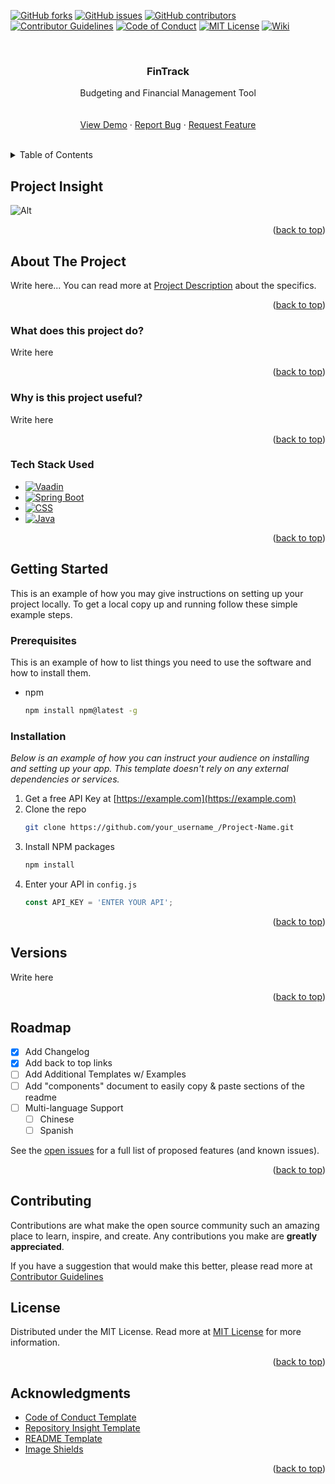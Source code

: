 <!-- PROJECT SHIELDS -->
[![GitHub forks](https://img.shields.io/github/forks/310Team8/FinTrack.svg?style=for-the-badge)](https://github.com/310Team8/FinTrack/network/members)
[![GitHub issues](https://img.shields.io/github/issues/310Team8/FinTrack.svg?style=for-the-badge)](https://github.com/310Team8/FinTrack/issues)
[![GitHub contributors](https://img.shields.io/github/contributors/310Team8/FinTrack.svg?style=for-the-badge)](https://github.com/310Team8/FinTrack/graphs/contributors)
[![Contributor Guidelines](https://img.shields.io/badge/Contributor-Guidelines-blue.svg?style=for-the-badge)](./CONTRIBUTING.md)
[![Code of Conduct](https://img.shields.io/badge/Code%20of%20Conduct-2.1-4baaaa.svg?style=for-the-badge)](./CODE_OF_CONDUCT.md)
[![MIT License](https://img.shields.io/github/license/310Team8/FinTrack.svg?style=for-the-badge)](https://github.com/310Team8/FinTrack/blob/main/LICENSE)
[![Wiki](https://img.shields.io/badge/Wiki-Documentation-brightgreen.svg?style=for-the-badge)](https://github.com/310Team8/FinTrack/wiki)



<br />
<div align="center">
  <h3 align="center">FinTrack</h3>

  <p align="center">
    Budgeting and Financial Management Tool
    <br />
    <br />
    <br />
    <a href="https://github.com/othneildrew/Best-README-Template">View Demo</a>
    ·
 <a href="https://github.com/shyke0611/dcd/issues/new?labels=bug&template=bug_report.md">Report Bug</a>
·
<a href="https://github.com/shyke0611/dcd//issues/new?labels=enhancement&template=feature_request.md">Request Feature</a>

</div>
<br />



<!-- TABLE OF CONTENTS -->
<details>
  <summary>Table of Contents</summary>
  <ol>
    <li><a href="#project-insight">Project Insight</a></li>
    <li>
      <a href="#about-the-project">About The Project</a>
      <ul>
        <li><a href="#what-does-this-project-do">What does this project do?</a></li>
        <li><a href="#why-is-this-project-useful">Why is this project useful?</a></li>
        <li><a href="#tech-stack-used">Tech Stack Used</a></li>
      </ul>
    </li>
    <li>
      <a href="#getting-started">Getting Started</a>
      <ul>
        <li><a href="#prerequisites">Prerequisites</a></li>
        <li><a href="#installation">Installation</a></li>
      </ul>
    </li>
    <li><a href="#versions">Versions</a></li>
    <li><a href="#roadmap">Roadmap</a></li>
    <li><a href="#contributing">Contributing</a></li>
    <li><a href="#license">License</a></li>
    <li><a href="#acknowledgments">Acknowledgments</a></li>
  </ol>
</details>



## Project Insight
![Alt](https://repobeats.axiom.co/api/embed/1ab332dbfcc40cb69c256641d05a9e80090a5b3e.svg "Repobeats analytics image")

<p align="right">(<a href="#readme-top">back to top</a>)</p>

<!-- ABOUT THE PROJECT -->
## About The Project
Write here...
You can read more at [Project Description](./DESCRIPTION.md) about the specifics.

<p align="right">(<a href="#readme-top">back to top</a>)</p>


### What does this project do?
Write here

<p align="right">(<a href="#readme-top">back to top</a>)</p>


### Why is this project useful?
Write here

<p align="right">(<a href="#readme-top">back to top</a>)</p>

### Tech Stack Used

* [![Vaadin](https://img.shields.io/badge/Vaadin-00B4F0.svg?style=for-the-badge&logo=vaadin&logoColor=white)](https://vaadin.com/)
* [![Spring Boot](https://img.shields.io/badge/Spring%20Boot-6DB33F.svg?style=for-the-badge&logo=spring-boot&logoColor=white)](https://spring.io/projects/spring-boot)
* [![CSS](https://img.shields.io/badge/CSS-1572B6.svg?style=for-the-badge&logo=css3&logoColor=white)](https://developer.mozilla.org/en-US/docs/Web/CSS)
* [![Java](https://img.shields.io/badge/Java-007396.svg?style=for-the-badge&logo=java&logoColor=white)](https://www.java.com/)


<p align="right">(<a href="#readme-top">back to top</a>)</p>



<!-- GETTING STARTED -->
## Getting Started

This is an example of how you may give instructions on setting up your project locally.
To get a local copy up and running follow these simple example steps.

### Prerequisites

This is an example of how to list things you need to use the software and how to install them.
* npm
  ```sh
  npm install npm@latest -g
  ```

### Installation

_Below is an example of how you can instruct your audience on installing and setting up your app. This template doesn't rely on any external dependencies or services._

1. Get a free API Key at [https://example.com](https://example.com)
2. Clone the repo
   ```sh
   git clone https://github.com/your_username_/Project-Name.git
   ```
3. Install NPM packages
   ```sh
   npm install
   ```
4. Enter your API in `config.js`
   ```js
   const API_KEY = 'ENTER YOUR API';
   ```

<p align="right">(<a href="#readme-top">back to top</a>)</p>


## Versions
Write here 

<p align="right">(<a href="#readme-top">back to top</a>)</p>


<!-- ROADMAP -->
## Roadmap

- [x] Add Changelog
- [x] Add back to top links
- [ ] Add Additional Templates w/ Examples
- [ ] Add "components" document to easily copy & paste sections of the readme
- [ ] Multi-language Support
    - [ ] Chinese
    - [ ] Spanish

See the [open issues](../../issues) for a full list of proposed features (and known issues).

<p align="right">(<a href="#readme-top">back to top</a>)</p>



<!-- CONTRIBUTING -->
## Contributing

Contributions are what make the open source community such an amazing place to learn, inspire, and create. Any contributions you make are **greatly appreciated**.

If you have a suggestion that would make this better, please read more at [Contributor Guidelines](./CONTRIBUTING.md)


<!-- LICENSE -->
## License

Distributed under the MIT License. Read more at [MIT License](./LICENSE) for more information.

<p align="right">(<a href="#readme-top">back to top</a>)</p>



<!-- ACKNOWLEDGMENTS -->
## Acknowledgments

* [Code of Conduct Template](https://www.contributor-covenant.org/)
* [Repository Insight Template](https://repobeats.axiom.co/)
* [README Template](https://github.com/othneildrew/Best-README-Template?tab=readme-ov-file)
* [Image Shields](https://shields.io)


<p align="right">(<a href="#readme-top">back to top</a>)</p>

